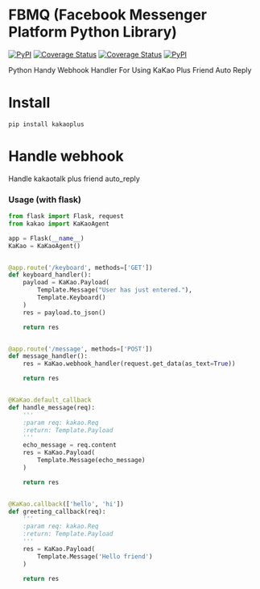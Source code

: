 # FBMQ (Facebook Messenger Platform Python Library)
[![PyPI](https://img.shields.io/pypi/v/kakaoplus.svg?v=1&maxAge=3601)](https://pypi.python.org/pypi/kakaoplus)
[![Coverage Status](https://travis-ci.org/HwangWonYo/kakaoplus.svg?branch=master)](https://coveralls.io/github/wonyoHwang/kakaoplus?branch=master)
[![Coverage Status](https://coveralls.io/repos/github/wonyoHwang/kakaoplus/badge.svg?branch=master)](https://coveralls.io/github/wonyoHwang/kakaoplus?branch=master)
[![PyPI](https://img.shields.io/pypi/l/kakaoplus.svg?v=1&maxAge=2592000)](https://pypi.python.org/pypi/kakaoplus)

Python Handy Webhook Handler For Using KaKao Plus Friend Auto Reply

# Install
```
pip install kakaoplus
```

# Handle webhook
Handle kakaotalk plus friend auto_reply

### Usage (with flask)
```python
from flask import Flask, request
from kakao import KaKaoAgent

app = Flask(__name__)
KaKao = KaKaoAgent()


@app.route('/keyboard', methods=['GET'])
def keyboard_handler():
    payload = KaKao.Payload(
        Template.Message("User has just entered."),
        Template.Keyboard()
    )
    res = payload.to_json()

    return res


@app.route('/message', methods=['POST'])
def message_handler():
    res = KaKao.webhook_handler(request.get_data(as_text=True))

    return res


@KaKao.default_callback
def handle_message(req):
    '''
    :param req: kakao.Req
    :return: Template.Payload
    '''
    echo_message = req.content
    res = KaKao.Payload(
        Template.Message(echo_message)
    )

    return res


@KaKao.callback(['hello', 'hi'])
def greeting_callback(req):
    '''
    :param req: kakao.Req
    :return: Template.Payload
    '''
    res = KaKao.Payload(
        Template.Message('Hello friend')
    )

    return res
```

